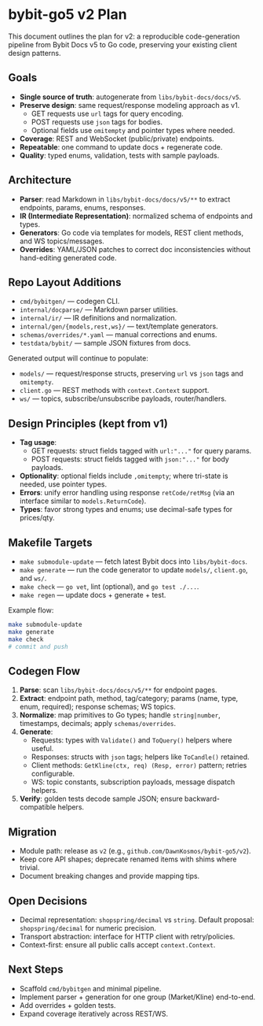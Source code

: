 # bybit-go5 v2 Plan

This document outlines the plan for v2: a reproducible code-generation pipeline from Bybit Docs v5 to Go code, preserving your existing client design patterns.

## Goals
- __Single source of truth__: autogenerate from `libs/bybit-docs/docs/v5`.
- __Preserve design__: same request/response modeling approach as v1.
  - GET requests use `url` tags for query encoding.
  - POST requests use `json` tags for bodies.
  - Optional fields use `omitempty` and pointer types where needed.
- __Coverage__: REST and WebSocket (public/private) endpoints.
- __Repeatable__: one command to update docs + regenerate code.
- __Quality__: typed enums, validation, tests with sample payloads.

## Architecture
- __Parser__: read Markdown in `libs/bybit-docs/docs/v5/**` to extract endpoints, params, enums, responses.
- __IR (Intermediate Representation)__: normalized schema of endpoints and types.
- __Generators__: Go code via templates for models, REST client methods, and WS topics/messages.
- __Overrides__: YAML/JSON patches to correct doc inconsistencies without hand-editing generated code.

## Repo Layout Additions
- `cmd/bybitgen/` — codegen CLI.
- `internal/docparse/` — Markdown parser utilities.
- `internal/ir/` — IR definitions and normalization.
- `internal/gen/{models,rest,ws}/` — text/template generators.
- `schemas/overrides/*.yaml` — manual corrections and enums.
- `testdata/bybit/` — sample JSON fixtures from docs.

Generated output will continue to populate:
- `models/` — request/response structs, preserving `url` vs `json` tags and `omitempty`.
- `client.go` — REST methods with `context.Context` support.
- `ws/` — topics, subscribe/unsubscribe payloads, router/handlers.

## Design Principles (kept from v1)
- __Tag usage__:
  - GET requests: struct fields tagged with ``url:"..."`` for query params.
  - POST requests: struct fields tagged with ``json:"..."`` for body payloads.
- __Optionality__: optional fields include `,omitempty`; where tri-state is needed, use pointer types.
- __Errors__: unify error handling using response `retCode/retMsg` (via an interface similar to `models.ReturnCode`).
- __Types__: favor strong types and enums; use decimal-safe types for prices/qty.

## Makefile Targets
- `make submodule-update` — fetch latest Bybit docs into `libs/bybit-docs`.
- `make generate` — run the code generator to update `models/`, `client.go`, and `ws/`.
- `make check` — `go vet`, lint (optional), and `go test ./...`.
- `make regen` — update docs + generate + test.

Example flow:
```bash
make submodule-update
make generate
make check
# commit and push
```

## Codegen Flow
1. __Parse__: scan `libs/bybit-docs/docs/v5/**` for endpoint pages.
2. __Extract__: endpoint path, method, tag/category; params (name, type, enum, required); response schemas; WS topics.
3. __Normalize__: map primitives to Go types; handle `string|number`, timestamps, decimals; apply `schemas/overrides`.
4. __Generate__:
   - Requests: types with `Validate()` and `ToQuery()` helpers where useful.
   - Responses: structs with `json` tags; helpers like `ToCandle()` retained.
   - Client methods: `GetKline(ctx, req) (Resp, error)` pattern; retries configurable.
   - WS: topic constants, subscription payloads, message dispatch helpers.
5. __Verify__: golden tests decode sample JSON; ensure backward-compatible helpers.

## Migration
- Module path: release as `v2` (e.g., `github.com/DawnKosmos/bybit-go5/v2`).
- Keep core API shapes; deprecate renamed items with shims where trivial.
- Document breaking changes and provide mapping tips.

## Open Decisions
- Decimal representation: `shopspring/decimal` vs `string`. Default proposal: `shopspring/decimal` for numeric precision.
- Transport abstraction: interface for HTTP client with retry/policies.
- Context-first: ensure all public calls accept `context.Context`.

## Next Steps
- Scaffold `cmd/bybitgen` and minimal pipeline.
- Implement parser + generation for one group (Market/Kline) end-to-end.
- Add overrides + golden tests.
- Expand coverage iteratively across REST/WS.
